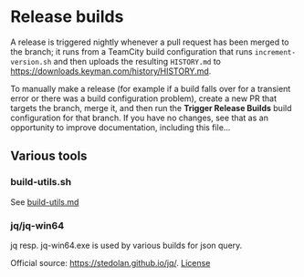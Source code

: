 # Release builds

A release is triggered nightly whenever a pull request has been merged to the branch; it
runs from a TeamCity build configuration that runs `increment-version.sh` and then uploads
the resulting `HISTORY.md` to <https://downloads.keyman.com/history/HISTORY.md>.

To manually make a release (for example if a build falls over for a transient error or
there was a build configuration problem), create a new PR that targets the branch,
merge it, and then run the **Trigger Release Builds** build configuration for that
branch. If you have no changes, see that as an opportunity to improve documentation,
including this file...

## Various tools

### build-utils.sh

See [build-utils.md](build-utils.md)

### jq/jq-win64

jq resp. jq-win64.exe is used by various builds for json query.

Official source: <https://stedolan.github.io/jq/>.
[License](jq-license.txt)
